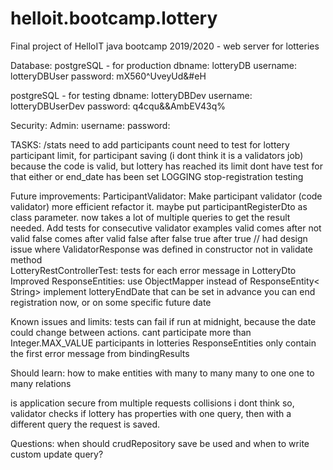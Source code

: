 # helloit.bootcamp.lottery
Final project of HelloIT java bootcamp 2019/2020 - web server for lotteries


Database:
postgreSQL - for production
    dbname:         lotteryDB
    username:       lotteryDBUser
    password:       mX560^UveyUd&#eH

postgreSQL - for testing
    dbname:         lotteryDBDev
    username:       lotteryDBUserDev
    password:       q4cqu&&AmbEV43q%

    

Security:
    Admin:
        username:
        password:
        
TASKS:
    /stats need to add participants count
    need to test for lottery participant limit, for participant saving (i dont think it is a validators job)
        because the code is valid, but lottery has reached its limit
            dont have test for that either
        or end_date has been set
    LOGGING 
    stop-registration testing
    
Future improvements:
    ParticipantValidator:
        Make participant validator (code validator) more efficient
            refactor it. maybe put participantRegisterDto as class parameter.
            now takes a lot of multiple queries to get the result needed.
        Add tests for consecutive validator examples
            valid comes after not valid
            false comes after valid
            false after false
            true after true
                // had design issue where ValidatorResponse was defined in constructor not in validate method     
    LotteryRestControllerTest:
        tests for each error message in LotteryDto
    Improved ResponseEntities:
        use ObjectMapper instead of ResponseEntity< String>
    implement lotteryEndDate that can be set in advance
            you can end registration now,
            or on some specific future date

Known issues and limits:
    tests can fail if run at midnight, because the date could change between actions.
    cant participate more than Integer.MAX_VALUE participants in lotteries
    ResponseEntities only contain the first error message from bindingResults

Should learn:
    how to make entities with many to many many to one one to many relations
    
is application secure from multiple requests collisions
    i dont think so,
    validator checks if lottery has properties with one query, then with a different query the request is saved.

Questions:
    when should crudRepository save be used and when to write custom update query?